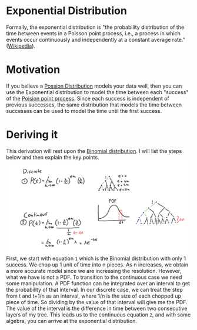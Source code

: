 # Exponential Distribution
Formally, the exponential distribution is "the probability distribution of the time between events in a Poisson point process, i.e., a process in which events occur continuously and independently at a constant average rate." 
([Wikipedia](https://en.wikipedia.org/wiki/Exponential_distribution)).

# Motivation
If you believe a [Possion Distribution](https://en.wikipedia.org/wiki/Poisson_distribution) models your data well, then you can use the Exponential distribution to model the time between each "success" of the [Poision point process](https://en.wikipedia.org/wiki/Poisson_point_process). Since each success is independent of previous successes, the same distribution that models the time between successes can be used to model the time until the first success. 

# Deriving it
This derivation will rest upon the [Binomial distribution](https://en.wikipedia.org/wiki/Binomial_distribution). I will list the steps below and then explain the key points. 
<img src="/exp/Screen Shot 2021-07-10 at 11.18.15 PM.png" alt="drawing" width="600"/> <br />
First, we start with equation `1` which is the Binomial distribution with only 1 success. We chop up 1 unit of time into n pieces. As n increases, we obtain a more accurate model since we are increasing the resolution. However, what we have is not a PDF. To transition to the continuous case we need some manipulation. A PDF function can be integrated over an interval to get the probability of that interval. In our discrete case, we can treat the step from t and t+1/n as an interval, where 1/n is the size of each chopped up piece of time. So dividing by the value of that interval will give me the PDF. The value of the interval is the difference in time between two consecutive layers of my tree. This leads us to the continuous equation `2`, and with some algebra, you can arrive at the exponential distribution. 
